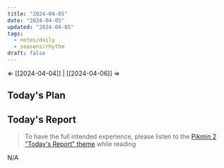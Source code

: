 ```yaml
---
title: "2024-04-05"
date: "2024-04-05"
updated: "2024-04-05"
tags:
  - notes/daily
  - seasons/rhythm
draft: false
---
```

⇐ [[2024-04-04]] |  [[2024-04-06]] ⇒

## Today's Plan




## Today's Report

> To have the full intended experience, please listen to the [Pikmin 2 "Today's Report" theme](https://www.youtube.com/watch?v=l1fCmKZnq3U&list=PLwyW5mbdZMGN8mGTqvDhsBs37SW4TkHcw&index=85) while reading

N/A

[^1]: [[caveat-lector|caveat lector]] — This is a daily note! I don't actively maintain any information in daily notes, so please be cautious in following any advice here.